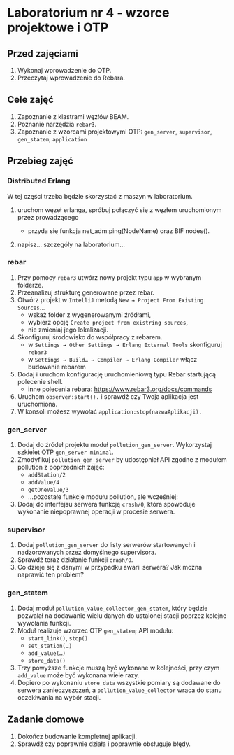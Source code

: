 # Laboratorium nr 4 - wzorce projektowe i OTP


## Przed zajęciami
1. Wykonaj wprowadzenie do OTP.
2. Przeczytaj wprowadzenie do Rebara.

## Cele zajęć
1. Zapoznanie z klastrami węzłów BEAM.
2. Poznanie narzędzia `rebar3`.
3. Zapoznanie z wzorcami projektowymi OTP: `gen_server`, `supervisor`, `gen_statem`, `application`

## Przebieg zajęć

### Distributed Erlang

W tej części trzeba będzie skorzystać z maszyn w laboratorium.

1. uruchom węzeł erlanga, spróbuj połączyć się z węzłem uruchomionym przez prowadzącego 
    * przyda się funkcja net_adm:ping(NodeName) oraz BIF nodes().

2. napisz… szczegóły na laboratorium…

### rebar
1. Przy pomocy `rebar3` utwórz nowy projekt typu `app` w wybranym folderze.
2. Przeanalizuj strukturę generowane przez rebar.
3. Otwórz projekt w `IntelliJ` metodą `New → Project From Existing Sources`...
    * wskaż folder z wygenerowanymi źródłami,
    * wybierz opcję `Create project from existring sources`,
    * nie zmieniaj jego lokalizacji.
4. Skonfiguruj środowisko do współpracy z rebarem.
    * w `Settings → Other Settings → Erlang External Tools` skonfiguruj `rebar3`
    * w `Settings → Build… → Compiler → Erlang Compiler` włącz budowanie rebarem
5. Dodaj i uruchom konfigurację uruchomieniową typu Rebar startującą polecenie shell.
    * inne polecenia rebara: https://www.rebar3.org/docs/commands
6. Uruchom `observer:start().` i sprawdź czy Twoja aplikacja jest uruchomiona.
7. W konsoli możesz wywołać `application:stop(nazwaAplikacji).`

### gen_server
1. Dodaj do źródeł projektu moduł `pollution_gen_server`. Wykorzystaj szkielet OTP `gen_server minimal`.
2. Zmodyfikuj `pollution_gen_server` by udostępniał API zgodne z modułem pollution z poprzednich zajęć:
    * `addStation/2`
    * `addValue/4`
    * `getOneValue/3`
    * ...pozostałe funkcje modułu pollution, ale wcześniej:
3. Dodaj do interfejsu serwera funkcję `crash/0`, która spowoduje wykonanie niepoprawnej operacji w procesie serwera.

### supervisor
1. Dodaj `pollution_gen_server` do listy serwerów startowanych i nadzorowanych przez domyślnego supervisora.
2. Sprawdź teraz działanie funkcji `crash/0`.
3. Co dzieje się z danymi w przypadku awarii serwera? Jak można naprawić ten problem?

### gen_statem
1. Dodaj moduł `pollution_value_collector_gen_statem`, który będzie pozwalał na dodawanie wielu danych do ustalonej stacji poprzez kolejne wywołania funkcji.
2. Moduł realizuje wzorzec OTP `gen_statem`; API modułu:
    * `start_link()`, `stop()`
    * `set_station(…)`
    * `add_value(…)`
    * `store_data()`
3. Trzy powyższe funkcje muszą być wykonane w kolejności, przy czym `add_value` może być wykonana wiele razy.
4. Dopiero po wykonaniu `store_data` wszystkie pomiary są dodawane do serwera zanieczyszczeń, a `pollution_value_collector` wraca do stanu oczekiwania na wybór stacji.

## Zadanie domowe
1. Dokończ budowanie kompletnej aplikacji.
2. Sprawdź czy poprawnie działa i poprawnie obsługuje błędy.
